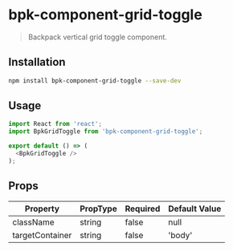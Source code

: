 # bpk-component-grid-toggle

> Backpack vertical grid toggle component.

## Installation

```sh
npm install bpk-component-grid-toggle --save-dev
```

## Usage

```js
import React from 'react';
import BpkGridToggle from 'bpk-component-grid-toggle';

export default () => (
  <BpkGridToggle />
);
```

## Props

| Property         | PropType | Required | Default Value |
| ---------------- | -------- | -------- | ------------- |
| className        | string   | false    | null          |
| targetContainer  | string   | false    | 'body'        |
